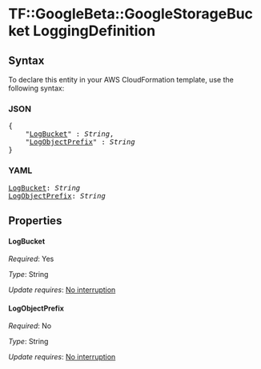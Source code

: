 # TF::GoogleBeta::GoogleStorageBucket LoggingDefinition

## Syntax

To declare this entity in your AWS CloudFormation template, use the following syntax:

### JSON

<pre>
{
    "<a href="#logbucket" title="LogBucket">LogBucket</a>" : <i>String</i>,
    "<a href="#logobjectprefix" title="LogObjectPrefix">LogObjectPrefix</a>" : <i>String</i>
}
</pre>

### YAML

<pre>
<a href="#logbucket" title="LogBucket">LogBucket</a>: <i>String</i>
<a href="#logobjectprefix" title="LogObjectPrefix">LogObjectPrefix</a>: <i>String</i>
</pre>

## Properties

#### LogBucket

_Required_: Yes

_Type_: String

_Update requires_: [No interruption](https://docs.aws.amazon.com/AWSCloudFormation/latest/UserGuide/using-cfn-updating-stacks-update-behaviors.html#update-no-interrupt)

#### LogObjectPrefix

_Required_: No

_Type_: String

_Update requires_: [No interruption](https://docs.aws.amazon.com/AWSCloudFormation/latest/UserGuide/using-cfn-updating-stacks-update-behaviors.html#update-no-interrupt)

